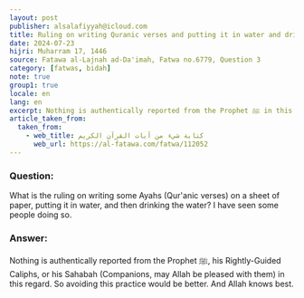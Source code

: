 ```yaml
---
layout: post
publisher: alsalafiyyah@icloud.com
title: Ruling on writing Quranic verses and putting it in water and drink it
date: 2024-07-23
hijri: Muharram 17, 1446
source: Fatawa al-Lajnah ad-Da'imah, Fatwa no.6779‏, Question 3
category: [fatwas, bidah]
note: true
group1: true
locale: en
lang: en
excerpt: Nothing is authentically reported from the Prophet ﷺ in this regard. So avoiding this practice would be better. And Allah knows best.
article_taken_from: 
  taken_from:
    - web_title: كتابة شيء من آيات القرآن الكريم 
      web_url: https://al-fatawa.com/fatwa/112052
---
```


### Question: 
What is the ruling on writing some Ayahs (Qur'anic verses) on a sheet of paper, putting it in water, and then drinking the water? I have seen some people doing so.

### Answer: 
Nothing is authentically reported from the Prophet ﷺ, his Rightly-Guided Caliphs, or his Sahabah (Companions, may Allah be pleased with them) in this regard. So avoiding this practice would be better. And Allah knows best. 
